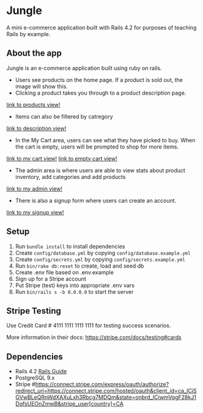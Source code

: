 # Jungle

A mini e-commerce application built with Rails 4.2 for purposes of teaching Rails by example.

## About the app
Jungle is an e-commerce application built using ruby on rails. 

- Users see products on the home page. If a product is sold out, the image will show this. 
- Clicking a product takes you through to a product description page.

[link to products view!](docs/jungle-products.png)

- Items can also be filtered by catregory

[link to description view!](docs/jungle-electronics.png)

- In the My Cart area, users can see what they have picked to buy. When the cart is empty, users will be prompted to shop for more items.

[link to my cart view!](docs/jungle-my-cart.png)
[link to empty cart view!](docs/jungle-empty-cart.png)

- The admin area is where users are able to view stats about product inventory, add categories and add products

[link to my admin view!](docs/jungle-site-stats.png)

- There is also a signup form where users can create an account.

[link to my signup view!](docs/jungle-sign-up.png)

## Setup

1. Run `bundle install` to install dependencies
2. Create `config/database.yml` by copying `config/database.example.yml`
3. Create `config/secrets.yml` by copying `config/secrets.example.yml`
4. Run `bin/rake db:reset` to create, load and seed db
5. Create .env file based on .env.example
6. Sign up for a Stripe account
7. Put Stripe (test) keys into appropriate .env vars
8. Run `bin/rails s -b 0.0.0.0` to start the server

## Stripe Testing

Use Credit Card # 4111 1111 1111 1111 for testing success scenarios.

More information in their docs: <https://stripe.com/docs/testing#cards>

## Dependencies

* Rails 4.2 [Rails Guide](http://guides.rubyonrails.org/v4.2/)
* PostgreSQL 9.x
* Stripe
 #https://connect.stripe.com/express/oauth/authorize?redirect_uri=https://connect.stripe.com/hosted/oauth&client_id=ca_ICiSGVwBLeQRnWdXAXuLxh3Rbcg7MDQm&state=onbrd_ICiwmVqgF28kJ1DqfsUEOnZmwB&stripe_user[country]=CA
